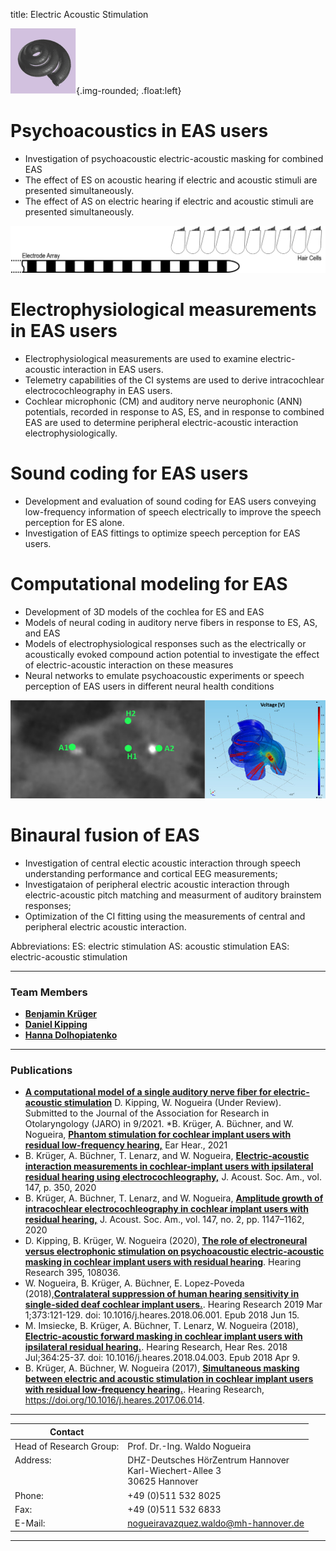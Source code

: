 title: Electric Acoustic Stimulation

![EAS](modelling.png){.img-rounded; .float:left}

# Psychoacoustics in EAS users
* Investigation of psychoacoustic electric-acoustic masking for combined EAS
* The effect of ES on acoustic hearing if electric and acoustic stimuli are presented simultaneously.
* The effect of AS on electric hearing if electric and acoustic stimuli are presented simultaneously.

![Schematic drawing of an CI electrode array and some nearby hair cells.](logo-eas-masking-orig_orig.png)

# Electrophysiological measurements in EAS users
* Electrophysiological measurements are used to examine electric-acoustic interaction in EAS users.
* Telemetry capabilities of the CI systems are used to derive intracochlear electrocochleography in EAS users.
* Cochlear microphonic (CM) and auditory nerve neurophonic (ANN) potentials, recorded in response to AS, ES, and in response to combined EAS are used to determine peripheral electric-acoustic interaction electrophysiologically.

# Sound coding for EAS users
* Development and evaluation of sound coding for EAS users conveying low-frequency information of speech electrically to improve the speech perception for ES alone.
* Investigation of EAS fittings to optimize speech perception for EAS users.

# Computational modeling for EAS
* Development of 3D models of the cochlea for ES and EAS
* Models of neural coding in auditory nerve fibers in response to ES, AS, and EAS
* Models of electrophysiological responses such as the electrically or acoustically evoked compound action potential to investigate the effect of electric-acoustic interaction on these measures
* Neural networks to emulate psychoacoustic experiments or speech perception of EAS users in different neural health conditions

![Schematic drawing of a cochlear modell.](eas.jpg)

# Binaural fusion of EAS 
* Investigation of central electic acoustic interaction through speech understanding performance and cortical EEG measurements;
* Investigataion of peripheral electric acoustic interaction through electric-acoustic pitch matching and measurment of auditory brainstem responses; 
* Optimization of the CI fitting  using the measurements of central and peripheral electric acoustic interaction. 

Abbreviations:
ES:          electric stimulation
AS:         acoustic stimulation
EAS:       electric-acoustic stimulation

---

### Team Members

* **[Benjamin Krüger](https://vianna.de/01_workgroups/nogueira/staff/benjamin.html)**
* **[Daniel Kipping](https://vianna.de/01_workgroups/nogueira/staff/daniel.html)**
* **[Hanna Dolhopiatenko](https://vianna.de/01_workgroups/nogueira/staff/hanna.html)**

---
### Publications

* **[A computational model of a single auditory nerve fiber for electric-acoustic stimulation]()** 
 D. Kipping, W. Nogueira (Under Review). Submitted to the Journal of the Association for Research in Otolaryngology (JARO) in 9/2021.
*B. Krüger, A. Büchner, and W. Nogueira, **[Phantom stimulation for cochlear implant users with residual low-frequency hearing,](https://journals.lww.com/ear-hearing/Fulltext/2022/03000/Phantom_Stimulation_for_Cochlear_Implant_Users.34.aspx)** Ear Hear., 2021
* B. Krüger, A. Büchner, T. Lenarz, and W. Nogueira, **[Electric-acoustic interaction measurements in cochlear-implant users with ipsilateral residual hearing using electrocochleography,](https://asa.scitation.org/doi/10.1121/10.0000577)** J. Acoust. Soc. Am., vol. 147, p. 350, 2020
* B. Krüger, A. Büchner, T. Lenarz, and W. Nogueira, **[Amplitude growth of intracochlear electrocochleography in cochlear implant users with residual hearing,](https://asa.scitation.org/doi/10.1121/10.0000744)** J. Acoust. Soc. Am., vol. 147, no. 2, pp. 1147–1162, 2020
* D. Kipping, B. Krüger, W. Nogueira (2020), **[The role of electroneural versus electrophonic stimulation on psychoacoustic electric-acoustic masking in cochlear implant users with residual hearing](https://www.sciencedirect.com/science/article/pii/S0378595520303075?via%3Dihub)**.  Hearing Research 395, 108036. 
* W. Nogueira, B. Krüger, A. Büchner, E. Lopez-Poveda (2018),**[Contralateral suppression of human hearing sensitivity in single-sided deaf cochlear implant users.](https://www.sciencedirect.com/science/article/pii/S0378595517305671?via%3Dihub)**. Hearing Research 2019 Mar 1;373:121-129. doi: 10.1016/j.heares.2018.06.001. Epub 2018 Jun 15.
* M. Imsiecke, B. Krüger, A. Büchner, T. Lenarz, W. Nogueira (2018), **[Electric-acoustic forward masking in cochlear implant users with ipsilateral residual hearing.](https://www.sciencedirect.com/science/article/pii/S0378595517305026?via%3Dihub)**. Hearing Research, Hear Res. 2018 Jul;364:25-37. doi: 10.1016/j.heares.2018.04.003. Epub 2018 Apr 9.
* B. Krüger, A. Büchner, W. Nogueira (2017), **[Simultaneous masking between electric and acoustic stimulation in cochlear implant users with residual low-frequency hearing.](http://www.sciencedirect.com/science/article/pii/S0378595517300424?via%3Dihub)**. Hearing Research, https://doi.org/10.1016/j.heares.2017.06.014.

---

| Contact                 |                            |
| ------------------------|--------------------------- |
| Head of Research Group:<br>  | Prof. Dr.-Ing. Waldo Nogueira|
| Address: <br><br><br>   | DHZ-Deutsches HörZentrum Hannover<br> Karl-Wiechert-Allee 3 <br> 30625 Hannover |
| Phone:                  | +49 (0)511 532 8025 |
| Fax:                    | +49 (0)511 532 6833 |
| E-Mail:                 |<nogueiravazquez.waldo@mh-hannover.de>|

---

